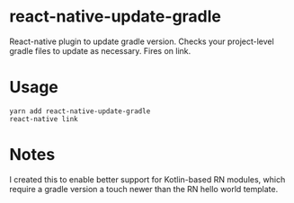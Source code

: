 # react-native-update-gradle

React-native plugin to update gradle version. Checks your project-level gradle files to update as necessary. Fires on link.

# Usage

```
yarn add react-native-update-gradle
react-native link
```

# Notes

I created this to enable better support for Kotlin-based RN modules, which require a gradle version a touch newer than the RN hello world template.
